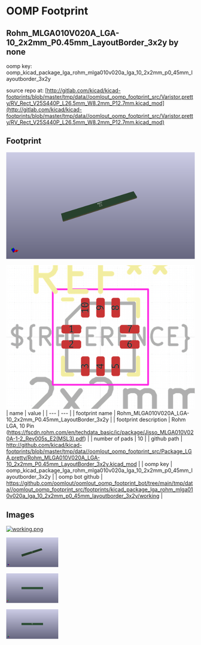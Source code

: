# OOMP Footprint  
## Rohm_MLGA010V020A_LGA-10_2x2mm_P0.45mm_LayoutBorder_3x2y  by none  
  
oomp key: oomp_kicad_package_lga_rohm_mlga010v020a_lga_10_2x2mm_p0_45mm_layoutborder_3x2y  
  
source repo at: [http://gitlab.com/kicad/kicad-footprints/blob/master/tmp/data//oomlout_oomp_footprint_src/Varistor.pretty/RV_Rect_V25S440P_L26.5mm_W8.2mm_P12.7mm.kicad_mod](http://gitlab.com/kicad/kicad-footprints/blob/master/tmp/data//oomlout_oomp_footprint_src/Varistor.pretty/RV_Rect_V25S440P_L26.5mm_W8.2mm_P12.7mm.kicad_mod)  
## Footprint  
  
[![working_kicad_pcb_3d.png](working_kicad_pcb_3d_600.png)](working_kicad_pcb_3d.png)  
  
[![working.png](working_600.png)](working.png)  
| name | value | 
| --- | --- | 
| footprint name | Rohm_MLGA010V020A_LGA-10_2x2mm_P0.45mm_LayoutBorder_3x2y | 
| footprint description | Rohm  LGA, 10 Pin (https://fscdn.rohm.com/en/techdata_basic/ic/package/Jisso_MLGA010V020A-1-2_Rev005s_E2(MSL3).pdf) | 
| number of pads | 10 | 
| github path | http://github.com/kicad/kicad-footprints/blob/master/tmp/data//oomlout_oomp_footprint_src/Package_LGA.pretty/Rohm_MLGA010V020A_LGA-10_2x2mm_P0.45mm_LayoutBorder_3x2y.kicad_mod | 
| oomp key | oomp_kicad_package_lga_rohm_mlga010v020a_lga_10_2x2mm_p0_45mm_layoutborder_3x2y | 
| oomp bot github | https://github.com/oomlout/oomlout_oomp_footprint_bot/tree/main/tmp/data//oomlout_oomp_footprint_src/footprints/kicad_package_lga_rohm_mlga010v020a_lga_10_2x2mm_p0_45mm_layoutborder_3x2y/working | 
## Images  
  
[![working.png](working_140.png)](working.png)  
  
[![working_kicad_pcb_3d.png](working_kicad_pcb_3d_140.png)](working_kicad_pcb_3d.png)  
  
[![working_kicad_pcb_3d_back.png](working_kicad_pcb_3d_back_140.png)](working_kicad_pcb_3d_back.png)  
  
[![working_kicad_pcb_3d_front.png](working_kicad_pcb_3d_front_140.png)](working_kicad_pcb_3d_front.png)  
